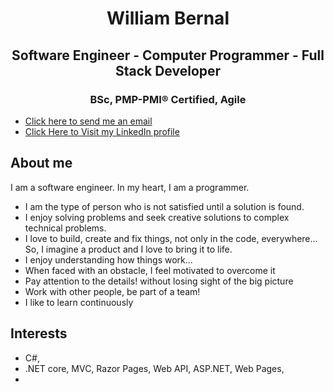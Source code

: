 <h1 align="center">William Bernal</h1>

<h2 align="center">Software Engineer - Computer Programmer - Full Stack Developer</h2>
<h3 align="center">BSc, PMP-PMI® Certified, Agile</h3>


- <a href="mailto:wjbernals@gmail.com?subject=Hi from your GitHub"> Click here to send me an email</a>      
- [Click Here to Visit my LinkedIn profile](https://www.linkedin.com/in/wbernal-it/ "visit my LinkedIn profile")


<h2>About me</h2>

I am a software engineer. In my heart, I am a programmer.


- I am the type of person who is not satisfied until a solution is found.
- I enjoy solving problems and seek creative solutions to complex technical problems.
- I love to build, create and fix things, not only in the code, everywhere... So, I imagine a product and I love to bring it to life.
- I enjoy understanding how things work...
- When faced with an obstacle, I feel motivated to overcome it
- Pay attention to the details! without losing sight of the big picture
- Work with other people, be part of a team!
- I like to learn continuously

<h2>Interests</h2>

- C#, 
- .NET core, MVC, Razor Pages, Web API, ASP.NET, Web Pages, 
- 



